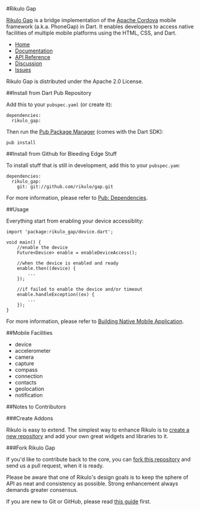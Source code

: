 #Rikulo Gap

[Rikulo Gap](http://rikulo.org) is a bridge implementation of the [Apache Cordova](http://incubator.apache.org/cordova/) mobile framework (a.k.a. PhoneGap) in Dart. It enables developers to access native facilities of multiple mobile platforms using the HTML, CSS, and Dart.
 
* [Home](http://rikulo.org)
* [Documentation](http://docs.rikulo.org/ui/latest/Rikulo_Gap/)
* [API Reference](http://api.rikulo.org/gap/latest)
* [Discussion](http://stackoverflow.com/questions/tagged/rikulo)
* [Issues](https://github.com/rikulo/gap/issues)

Rikulo Gap is distributed under the Apache 2.0 License.

##Install from Dart Pub Repository

Add this to your `pubspec.yaml` (or create it):

    dependencies:
      rikulo_gap:

Then run the [Pub Package Manager](http://pub.dartlang.org/doc) (comes with the Dart SDK):

    pub install

##Install from Github for Bleeding Edge Stuff

To install stuff that is still in development, add this to your `pubspec.yam`:

    dependencies:
      rikulo_gap:
        git: git://github.com/rikulo/gap.git

For more information, please refer to [Pub: Dependencies](http://pub.dartlang.org/doc/pubspec.html#dependencies).

##Usage

Everything start from enabling your device accessiblity:

    import 'package:rikulo_gap/device.dart';

    void main() {
        //enable the device
    	Future<Device> enable = enableDeviceAccess(); 

        //when the device is enabled and ready
    	enable.then((device) {
     		...
    	});

        //if failed to enable the device and/or timeout
    	enable.handleException((ex) {
    		...
        });
    }

For more information, please refer to [Building Native Mobile Application](http://docs.rikulo.org/ui/latest/Getting_Started/Building_Native_Mobile_Application.html).

##Mobile Facilities	  
* device
* accelerometer
* camera
* capture
* compass
* connection
* contacts
* geolocation
* notification

##Notes to Contributors

###Create Addons

Rikulo is easy to extend. The simplest way to enhance Rikulo is to [create a new repository](https://help.github.com/articles/create-a-repo) and add your own great widgets and libraries to it.

###Fork Rikulo Gap

If you'd like to contribute back to the core, you can [fork this repository](https://help.github.com/articles/fork-a-repo) and send us a pull request, when it is ready.

Please be aware that one of Rikulo's design goals is to keep the sphere of API as neat and consistency as possible. Strong enhancement always demands greater consensus.

If you are new to Git or GitHub, please read [this guide](https://help.github.com/) first.
